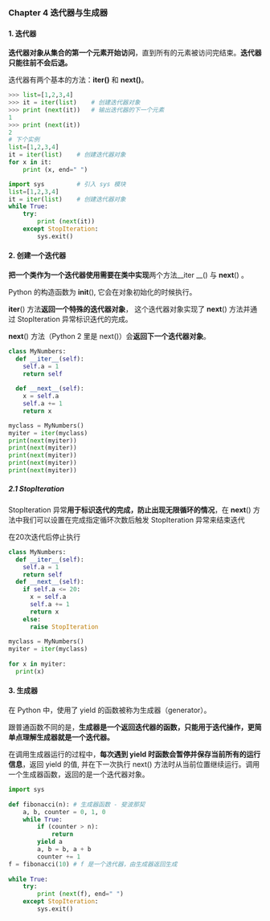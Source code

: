 ### Chapter 4  迭代器与生成器

#### 1. 迭代器

**迭代器对象从集合的第一个元素开始访问**，直到所有的元素被访问完结束。**迭代器只能往前不会后退。**

迭代器有两个基本的方法：**iter()** 和 **next()**。

```python
>>> list=[1,2,3,4]
>>> it = iter(list)    # 创建迭代器对象
>>> print (next(it))   # 输出迭代器的下一个元素
1
>>> print (next(it))
2
# 下个实例
list=[1,2,3,4]
it = iter(list)    # 创建迭代器对象
for x in it:
    print (x, end=" ")
```

```python
import sys         # 引入 sys 模块
list=[1,2,3,4]
it = iter(list)    # 创建迭代器对象 
while True:
    try:
        print (next(it))
    except StopIteration:
        sys.exit()
```

#### 2. 创建一个迭代器

**把一个类作为一个迭代器使用需要在类中实现**两个方法__iter __() 与  __next__() 。

Python 的构造函数为 __init__(), 它会在对象初始化的时候执行。

__iter__() 方法**返回一个特殊的迭代器对象**， 这个迭代器对象实现了 __next__() 方法并通过 StopIteration 异常标识迭代的完成。

__next__() 方法（Python 2 里是 next()）会**返回下一个迭代器对象**。

```python
class MyNumbers:
  def __iter__(self):
    self.a = 1
    return self
 
  def __next__(self):
    x = self.a
    self.a += 1
    return x

myclass = MyNumbers()
myiter = iter(myclass)
print(next(myiter))
print(next(myiter))
print(next(myiter))
print(next(myiter))
print(next(myiter))
```

##### 2.1 StopIteration

StopIteration 异常**用于标识迭代的完成，防止出现无限循环的情况**，在 __next__() 方法中我们可以设置在完成指定循环次数后触发 StopIteration 异常来结束迭代

在20次迭代后停止执行

```python
class MyNumbers:
  def __iter__(self):
    self.a = 1
    return self
  def __next__(self):
    if self.a <= 20:
      x = self.a
      self.a += 1
      return x
    else:
      raise StopIteration
    
myclass = MyNumbers()
myiter = iter(myclass)
 
for x in myiter:
  print(x)
```

#### 3. 生成器

在 Python 中，使用了 yield 的函数被称为生成器（generator）。

跟普通函数不同的是，**生成器是一个返回迭代器的函数，只能用于迭代操作，更简单点理解生成器就是一个迭代器。**

在调用生成器运行的过程中，**每次遇到 yield 时函数会暂停并保存当前所有的运行信息**，返回 yield 的值, 并在下一次执行 next() 方法时从当前位置继续运行。调用一个生成器函数，返回的是一个迭代器对象。

```python
import sys
 
def fibonacci(n): # 生成器函数 - 斐波那契
    a, b, counter = 0, 1, 0
    while True:
        if (counter > n): 
            return
        yield a
        a, b = b, a + b
        counter += 1
f = fibonacci(10) # f 是一个迭代器，由生成器返回生成
 
while True:
    try:
        print (next(f), end=" ")
    except StopIteration:
        sys.exit()
```

